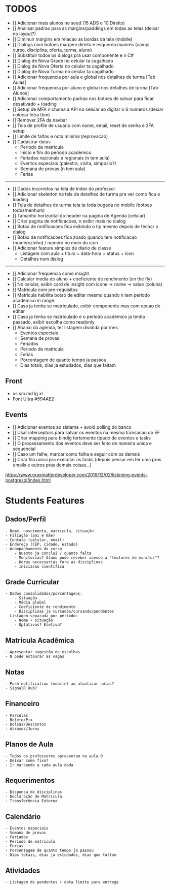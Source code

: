 # TODOS

- [] Adicionar mais alunos no seed (15 ADS e 10 Direito)
- [] Analisar padrao para as margins/paddings em todas as telas (deixar no layout?)
- [] Diminuir margins em relacao as bordas da tela (mobile)
- [] Dialogs com botoes margem direita e esquerda maiores (campi, curso, disciplina, oferta, turma, aluno)
- [] Substituir todos os dialogs pra usar componente e n C#
- [] Dialog de Nova Grade no celular ta cagalhado
- [] Dialog de Nova Oferta no celular ta cagalhado
- [] Dialog de Nova Turma no celular ta cagalhado
- [] Adicionar frequencia por aula e global nos detalhes de turma [Tab Aulas]
- [] Adicionar frequencia por aluno e global nos detalhes de turma [Tab Alunos]
- [] Adicionar comportamento padrao nos botoes de salvar para ficar desativado + loading
- [] Setup de MFA n chama a API no celular ao digitar o 6 numeros (deixar colocar letra tbm)
- [] Remover 2FA da navbar
- [] Tela de profile de usuario com nome, email, reset de senha e 2FA setup
- [] Limite de faltas e nota minima (reprovacao)
- [] Cadastrar datas
    - Periodo de matricula
    - Inicio e fim do periodo academico
    - Feriados nacionais e regionais (n tem aula)
    - Eventos especiais (palestra, visita, simposio?)
    - Semana de provas (n tem aula)
    - Ferias

----------------------------------------------------------------------------------------------

- [] Dados incorretos na tela de index do professor
- [] Adicionar skeletton na tela de detalhes de turma pra ver como fica o loading
- [] Tela de detalhes de turma tela ta toda bugada no mobile (botoes todos/nenhum)
- [] Tamanho horizontal do header na pagina de Agenda (celular)
- [] Criar pagina de notificacoes, n exibir mais no dialog
- [] Botao de notificacoes fica exibindo o tip mesmo depois de fechar o dialog
- [] Botao de notificacoes fica zoado quando tem notificacao (numerozinho) / numero no meio do icon
- [] Adicionar feature simples de diario de classe
    - Listagem com aula + titulo + data-hora + status + icon
    - Detalhes num dialog

----------------------------------------------------------------------------------------------

- [] Adicionar frequencia como insight
- [] Calcular media do aluno + coeficiente de rendimento (on the fly)
- [] No celular, exibir card de insight com icone -> nome -> value (coluna)
- [] Matricula com pre-requisitos
- [] Matricula habilita botao de editar mesmo quando n tem periodo academico in range
- [] Caso ja tenha se matriculado, exibir componente mas com opcao de editar
- [] Caso ja tenha se matriculado e o periodo academico ja tenha passado, exibir escolha como readonly
- [] Abaixo da agenda, ter listagem dividida por mes
    - Eventos especiais
    - Semana de provas
    - Feriados
    - Periodo de matricula
    - Ferias
    - Porcentagem de quanto tempo ja passou
    - Dias totais, dias ja estudados, dias que faltam



## Front

- xs sm md lg xl
- Font Ultra #594AE2

## Events

- [] Adicionar eventos ao sistema + avoid polling do banco
- [] Usar interceptors para salvar os eventos na mesma transacao do EF
- [] Criar mapping para bindig fortemente tipado de eventos e tasks
- [] O processamento dos eventos deve ser feito de maneira unica e sequencial
- [] Caso um falhe, marcar como falha e seguir com os demais
- [] Criar fila unica pra executar as tasks (depois pensar em ter uma pros emails e outros pras demais coisas...)

https://www.graymatterdeveloper.com/2019/12/02/listening-events-postgresql/index.html

# Students Features

## Dados/Perfil
    - Nome, nascimento, matricula, situação
    - Filiação (pai e mãe)
    - Contato (celular, email)
    - Endereço (CEP, cidade, estado)
    - Acompanhamento do curso
        - Quanto ja conclui / quanto falta
        - Monitorias? Aluno pode receber acesso a "features de monitor"?
        - Horas necessarias fora as disciplinas
        - Iniciacao cientifica

## Grade Curricular
    - Dados consolidados/porcentagens:
        - Situação
        - Média global
        - Coeficiente de rendimento
        - Disciplinas ja cursadas/cursando/pendentes
    - Listagem separada por periodo:
        - Nome + situação
        - Optativas? Eletiva?

## Matrícula Acadêmica
    - Apresentar sugestão de escolhas
    - N pode estourar as vagas

## Notas
    - Push notification (mobile) ao atualizar notas?
    - SignalR Hub?

## Financeiro
    - Parcelas
    - Boleto/Pix
    - Bolsas/Descontos
    - Atrasos/Juros

## Planos de Aula
    - Todos os professores apresentam na aula 0
    - Deixar como fixo?
    - Ir marcando a cada aula dada

## Requerimentos
    - Dispensa de disciplinas
    - Declaração de Matrícula
    - Transferência Externa

## Calendário
    - Eventos especiais
    - Semana de provas
    - Feriados
    - Periodo de matricula
    - Ferias
    - Porcentagem de quanto tempo ja passou
    - Dias totais, dias ja estudados, dias que faltam

## Atividades
    - Listagem de pendentes + data limite para entrega
